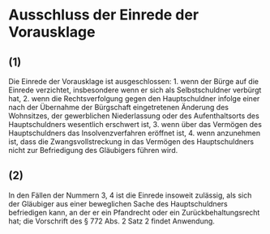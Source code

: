 # Ausschluss der Einrede der Vorausklage



## (1)

 Die Einrede der Vorausklage ist ausgeschlossen:  1.
 wenn der Bürge auf die Einrede verzichtet, insbesondere wenn er sich als Selbstschuldner verbürgt hat,
 2.
 wenn die Rechtsverfolgung gegen den Hauptschuldner infolge einer nach der Übernahme der Bürgschaft eingetretenen Änderung des Wohnsitzes, der gewerblichen Niederlassung oder des Aufenthaltsorts des Hauptschuldners wesentlich erschwert ist,
 3.
 wenn über das Vermögen des Hauptschuldners das Insolvenzverfahren eröffnet ist,
 4.
 wenn anzunehmen ist, dass die Zwangsvollstreckung in das Vermögen des Hauptschuldners nicht zur Befriedigung des Gläubigers führen wird.


## (2)

 In den Fällen der Nummern 3, 4 ist die Einrede insoweit zulässig, als sich der Gläubiger aus einer beweglichen Sache des Hauptschuldners befriedigen kann, an der er ein Pfandrecht oder ein Zurückbehaltungsrecht hat; die Vorschrift des § 772 Abs. 2 Satz 2 findet Anwendung. 

